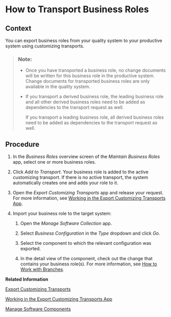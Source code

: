 <!-- loioddc2ef27293044679f8c795aba859446 -->

# How to Transport Business Roles



## Context

You can export business roles from your quality system to your productive system using customizing transports.

> ### Note:  
> -   Once you have transported a business role, no change documents will be written for this business role in the productive system. Change documents for transported business roles are only available in the quality system.
> 
> -   If you transport a derived business role, the leading business role and all other derived business roles need to be added as dependencies to the transport request as well.
> 
>     If you transport a leading business role, all derived business roles need to be added as dependencies to the transport request as well.



## Procedure

1.  In the *Business Roles* overview screen of the *Maintain Business Roles* app, select one or more business roles.

2.  Click *Add to Transport*. Your business role is added to the active customizing transport. If there is no active transport, the system automatically creates one and adds your role to it.

3.  Open the *Export Customizing Transports* app and release your request. For more information, see [Working in the Export Customizing Transports App](working-in-the-export-customizing-transports-app-cc16fd0.md).

4.  Import your business role to the target system:

    1.  Open the *Manage Software Collection* app.

    2.  Select *Business Configuration* in the *Type* dropdown and click *Go*.

    3.  Select the component to which the relevant configuration was exported.

    4.  In the detail view of the component, check out the change that contains your business role\(s\). For more information, see [How to Work with Branches](https://help.sap.com/products/BTP/65de2977205c403bbc107264b8eccf4b/6b2f0bfc14cb47ef888f01784c92e1bf.html?version=Cloud).



**Related Information**  


[Export Customizing Transports](export-customizing-transports-fa7366c.md "With this app, business process configuration experts can manage business configuration changes recorded in requests.")

[Working in the Export Customizing Transports App](working-in-the-export-customizing-transports-app-cc16fd0.md "Find out how to create, release, or merge customizing requests using the Export Customizing Transports app.")

[Manage Software Components](https://help.sap.com/products/BTP/65de2977205c403bbc107264b8eccf4b/3dcf76a072c9450eb46b99db947dab46.html?version=Cloud)

